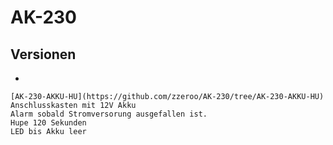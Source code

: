 # AK-230 

## Versionen

*
```
[AK-230-AKKU-HU](https://github.com/zzeroo/AK-230/tree/AK-230-AKKU-HU) 
Anschlusskasten mit 12V Akku
Alarm sobald Stromversorung ausgefallen ist.
Hupe 120 Sekunden
LED bis Akku leer
```


